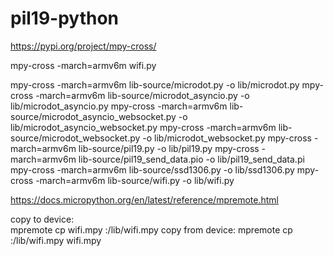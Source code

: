# pil19-python

https://pypi.org/project/mpy-cross/

mpy-cross -march=armv6m wifi.py

mpy-cross -march=armv6m lib-source/microdot.py -o lib/microdot.py
mpy-cross -march=armv6m lib-source/microdot_asyncio.py -o lib/microdot_asyncio.py
mpy-cross -march=armv6m lib-source/microdot_asyncio_websocket.py -o lib/microdot_asyncio_websocket.py
mpy-cross -march=armv6m lib-source/microdot_websocket.py -o lib/microdot_websocket.py
mpy-cross -march=armv6m lib-source/pil19.py -o lib/pil19.py
mpy-cross -march=armv6m lib-source/pil19_send_data.pio -o lib/pil19_send_data.pi
mpy-cross -march=armv6m lib-source/ssd1306.py -o lib/ssd1306.py
mpy-cross -march=armv6m lib-source/wifi.py -o lib/wifi.py

https://docs.micropython.org/en/latest/reference/mpremote.html

copy to device:  
mpremote cp wifi.mpy :/lib/wifi.mpy
 copy from device:
 mpremote cp :/lib/wifi.mpy wifi.mpy 